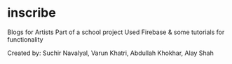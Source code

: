 # inscribe
Blogs for Artists
Part of a school project
Used Firebase & some tutorials for functionality

Created by: Suchir Navalyal, Varun Khatri, Abdullah Khokhar, Alay Shah
